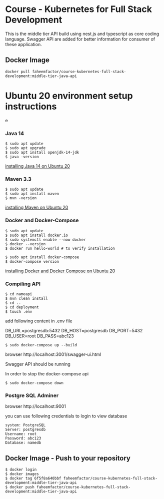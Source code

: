 # Course - Kubernetes for Full Stack Development

This is the middle tier API build using nest.js and typescript as core coding language. Swagger API are added for better information for consumer of these application.

## Docker Image

`docker pull faheemfactor/course-kubernetes-full-stack-development:middle-tier-java-api`

# Ubuntu 20 environment setup instructions

e

### Java 14

```
$ sudo apt update
$ sudo apt upgrade
$ sudo apt install openjdk-14-jdk
$ java -version
```

[installing Java 14 on Ubuntu 20](https://linuxhint.com/install_jdk_14_ubuntu/)

### Maven 3.3

```
$ sudo apt update
$ sudo apt install maven
$ mvn -version
```

[installing Maven on Ubuntu 20](https://linuxize.com/post/how-to-install-apache-maven-on-ubuntu-20-04/)

### Docker and Docker-Compose

```
$ sudo apt update
$ sudo apt install docker.io
$ sudo systemctl enable --now docker
$ docker --version
$ docker run hello-world # to verify installation

$ sudo apt install docker-compose
$ docker-compose version
```

[installing Docker and Docker Compose on Ubuntu 20](https://www.techiediaries.com/ubuntu/install-docker-19-docker-compose-ubuntu-20-04/)

### Compiling API

```
$ cd nameapi
$ mvn clean install
$ cd ..
$ cd deployment
$ touch .env
```

add following content in .env file

DB_URL=postgresdb:5432
DB_HOST=postgresdb
DB_PORT=5432
DB_USER=root
DB_PASS=abc123

```
$ sudo docker-compose up --build
```

browser http://localhost:3001/swagger-ui.html

Swagger API should be running

In order to stop the docker-compose api

```
$ sudo docker-compose down
```

### Postgre SQL Adminer

browser http://localhost:9001

you can use following credentials to login to view database

```
system: PostgreSQL
Server: postgresdb
Username: root
Password: abc123
Database: namedb
```

## Docker Image - Push to your repository

```
$ docker login
$ docker images
$ docker tag 6f5f8a640bbf faheemfactor/course-kubernetes-full-stack-development:middle-tier-java-api
$ docker push faheemfactor/course-kubernetes-full-stack-development:middle-tier-java-api
```
